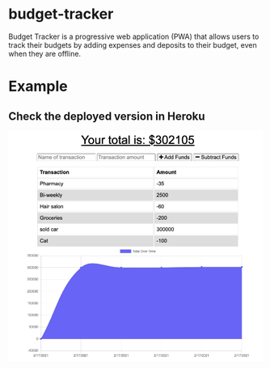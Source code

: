 # budget-tracker

Budget Tracker is a progressive web application (PWA) that allows users to track their budgets by adding expenses and deposits to their budget, even when they are offline. 

# Example 

## Check the deployed version in Heroku 

![Budget-Tracker](./public/budget.png)
